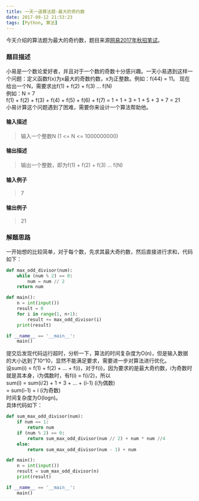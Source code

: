 ```yaml
---
title: 一天一道算法题-最大的奇约数
date: 2017-08-12 21:53:23
tags: [Python, 算法]
---
```


今天介绍的算法题为最大的奇约数，题目来源[网易2017年秋招笔试](https://www.nowcoder.com/question/next?pid=2811407&qid=46572&tid=9838879)。
<!--more-->

### 题目描述

小易是一个数论爱好者，并且对于一个数的奇数十分感兴趣。一天小易遇到这样一个问题：定义函数f(x)为x最大的奇数约数，x为正整数。例如：f(44) = 11。
现在给出一个N，需要求出f(1) + f(2) + f(3) ... f(N)  
例如：N = 7  
f(1) + f(2) + f(3) + f(4) + f(5) + f(6) + f(7) = 1 + 1 + 3 + 1 + 5 + 3 + 7 = 21  
小易计算这个问题遇到了困难，需要你来设计一个算法帮助他。

#### 输入描述
<blockquote>
	输入一个整数N (1 <= N <= 1000000000)
</blockquote>

#### 输出描述
<blockquote>
	输出一个整数，即为f(1) + f(2) + f(3) ... f(N)
</blockquote>

#### 输入例子
<blockquote>
	7
</blockquote>

#### 输出例子
<blockquote>
	21
</blockquote>

### 解题思路

一开始想的比较简单，对于每个数，先求其最大奇约数，然后直接进行求和，代码如下：

``` Python
def max_odd_divisor(num):
    while (num % 2) == 0:
        num = num // 2
    return num

def main():
    n = int(input())
    result = 0
    for i in range(1, n+1):
        result += max_odd_divisor(i)
    print(result)

if __name__ == '__main__':
    main()
```

提交后发现代码运行超时，分析一下，算法的时间复杂度为O(n)，但是输入数据的大小达到了10^10，显然不能满足要求，需要进一步对算法进行优化。  
设sum(i) = f(1) + f(2) + ... + f(i)，对于f(i)，因为要求的是最大奇约数，i为奇数时就是其本身，i为偶数时，有f(i) = f(i/2)，所以  
sum(i) = sum(i/2) + 1 + 3 + ... + (i-1) (i为偶数)  
       = sum(i-1) + i (i为奇数)  
时间复杂度为O(logn)。  
具体代码如下：

``` Python
def sum_max_odd_divisor(num):
    if num == 1:
        return num
    if (num % 2) == 0:
        return sum_max_odd_divisor(num // 2) + num * num //4
    else:
        return sum_max_odd_divisor(num - 1) + num

def main():
    n = int(input())
    result = sum_max_odd_divisor(n)
    print(result)

if __name__ == '__main__':
    main()
```